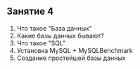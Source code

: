 Занятие 4
---

1. Что такое "База данных"
1. Какие базы данных бывают?
1. Что такое "SQL"
1. Установка MySQL + MySQLBenchmark
1. Создание простейшей базы данных
